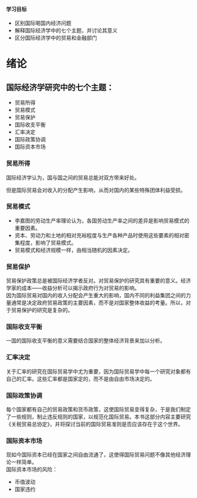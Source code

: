 #### 学习目标

- 区别国际喝国内经济问题
- 解释国际经济学中的七个主题，并讨论其意义
- 区分国际经济学中的贸易和金融部门

# 绪论

## 国际经济学研究中的七个主题：
- 贸易所得
- 贸易模式
- 贸易保护
- 国际收支平衡
- 汇率决定
- 国际政策协调
- 国际资本市场

### 贸易所得

国际经济学认为，国与国之间的贸易总能对双方带来好处。

但是国际贸易会对收入的分配产生影响，从而对国内的某些特殊团体利益受损。

### 贸易模式

- 李嘉图的劳动生产率理论认为，各国劳动生产率之间的差异是影响贸易模式的重要因素。
- 资本、劳动力和土地的相对充裕程度与生产各种产品时使用这些要素的相对密集程度，影响了贸易模式。
- 贸易模式和经济规模一样，由相当随机的因素决定。

### 贸易保护

贸易保护政策总是被国际经济学者反对。对贸易保护的研究具有重要的意义。经济学家的成本——收益分析可以揭示政府行为对贸易的影响。  
因为国际贸易对国内的收入分配会产生重大的影响，国内不同的利益集团之间的力量通常是决定政府贸易政策的主要因素，而不是对国家整体收益的考量。所以，对于贸易保护的研究是复杂的。

### 国际收支平衡

一国的国际收支平衡的意义需要结合国家的整体经济背景来加以分析。

### 汇率决定

关于汇率的研究在国际贸易学中尤为重要，因为国际贸易学中每一个研究对象都有自己的汇率。这些汇率都是国家定的，而不是由自由市场决定的。

### 国际政策协调

每个国家都有自己的贸易政策和货币政策，这使国际贸易变得复杂，于是我们制定了一些规则，制止违反规则的国家，以规范化国际贸易。本书这部分内容主要研究《关税贸易总协定》，并将探讨当前的国际贸易准则是否应该存在于这个世界。

### 国际资本市场

现如今国际资本已经在国家之间自由流通了，这使得国际贸易问题不像其他经济理论一样简单。  
国际资本市场的风险：
- 币值波动
- 国家违约
